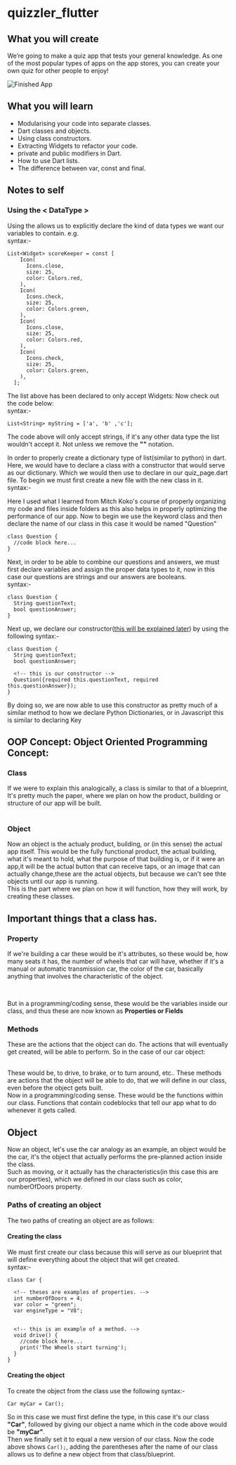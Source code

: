 # quizzler_flutter

## What you will create

We’re going to make a quiz app that tests your general knowledge. As one of the most popular types of apps on the app stores, you can create your own quiz for other people to enjoy!

![Finished App](https://github.com/londonappbrewery/Images/blob/master/quizzler-demo.gif)

## What you will learn

- Modularising your code into separate classes.
- Dart classes and objects.
- Using class constructors.
- Extracting Widgets to refactor your code.
- private and public modifiers in Dart.
- How to use Dart lists.
- The difference between var, const and final.

## Notes to self

### Using the < DataType >

Using the <Datatype> allows us to explicitly declare the kind of data types we want our variables to contain. e.g. <br>
syntax:- <br>

```
List<Widget> scoreKeeper = const [
    Icon(
      Icons.close,
      size: 25,
      color: Colors.red,
    ),
    Icon(
      Icons.check,
      size: 25,
      color: Colors.green,
    ),
    Icon(
      Icons.close,
      size: 25,
      color: Colors.red,
    ),
    Icon(
      Icons.check,
      size: 25,
      color: Colors.green,
    ),
  ];
```

The list above has been declared to only accept Widgets: Now check out the code below: <br>
syntax:- <br>

```
List<String> myString = ['a', 'b' ,'c'];
```

The code above will only accept strings, if it's any other data type the list wouldn't accept it. Not unless we remove the **"<DataType>"** notation.

In order to properly create a dictionary type of list(similar to python) in dart. Here, we would have to declare a class with a constructor that would serve as our dictionary. Which we would then use to declare in our quiz_page.dart file. To begin we must first create a new file with the new class in it. <br>
syntax:- <br >

Here I used what I learned from Mitch Koko's course of properly organizing my code and files inside folders as this also helps in properly optimizing the performance of our app.
Now to begin we use the keyword class and then declare the name of our class in this case it would be named "Question"

```
class Question {
  //code block here...
}
```

Next, in order to be able to combine our questions and answers, we must first declare variables and assign the proper data types to it, now in this case our questions are strings and our answers are booleans. <br>
syntax:- <br>

```
class Question {
  String questionText;
  bool questionAnswer;
}
```

Next up, we declare our constructor([this will be explained later]()) by using the following syntax:- <br>

```
class Question {
  String questionText;
  bool questionAnswer;

  <!-- this is our constructor -->
  Question({required this.questionText, required this.questionAnswer});
}
```

By doing so, we are now able to use this constructor as pretty much of a similar method to how we declare Python Dictionaries, or in Javascript this is similar to declaring Key

## OOP Concept: Object Oriented Programming Concept:

### Class

If we were to explain this analogically, a class is similar to that of a blueprint, It's pretty much the paper, where we plan on how the product, building or structure of our app will be built.
<br>
<br>

### Object

Now an object is the actualy product, building, or (in this sense) the actual app itself. This would be the fully functional product, the actual building, what it's meant to hold, what the purpose of that building is, or if it were an app,it will be the actual button that can receive taps, or an image that can actually change,these are the actual objects, but because we can't see thte objects until our app is running.
<br>
This is the part where we plan on how it will function, how they will work, by creating these classes.
<br>

## Important things that a class has.

### Property

If we're building a car these would be it's attributes, so these would be, how many seats it has, the number of wheels that car will have, whether if it's a manual or automatic transmission car, the color of the car, basically anything that involves the characteristic of the object.

<br>

But in a programming/coding sense, these would be the variables inside our class, and thus these are now known as **Properties or Fields**

### Methods

These are the actions that the object can do. The actions that will eventually get created, will be able to perform. So in the case of our car object:

<br>
These would be, to drive, to brake, or to turn around, etc.. These methods are actions that the object will be able to do, that we will define in our class, even before the object gets built.

<br>
Now in a programming/coding sense. These would be the functions within our class. Functions that contain codeblocks that tell our app what to do whenever it gets called.

## Object

Now an object, let's use the car analogy as an example, an object would be the car, it's the object that actually performs the pre-planned action inside the class. <br>
Such as moving, or it actually has the characteristics(in this case this are our properties), which we defined in our class such as color, numberOfDoors property.

### Paths of creating an object

The two paths of creating an object are as follows:

#### Creating the class

We must first create our class because this will serve as our blueprint that will define everything about the object that will get created.
<br>
syntax:-

```
class Car {

  <!-- theses are examples of properties. -->
  int numberOfDoors = 4;
  var color = "green";
  var engineType = "V8";


  <!-- this is an example of a method. -->
  void drive() {
    //code block here...
    print('The Wheels start turning');
  }
}
```

#### Creating the object

To create the object from the class use the following syntax:-

```
Car myCar = Car();

```

So in this case we must first define the type, in this case it's our class **"Car"**, followed by giving our object a name which in the code above would be **"myCar"**. <br>
Then we finally set it to equal a new version of our class. Now the code above shows `Car();`, adding the parentheses after the name of our class allows us to define a new object from that class/blueprint. <br>
